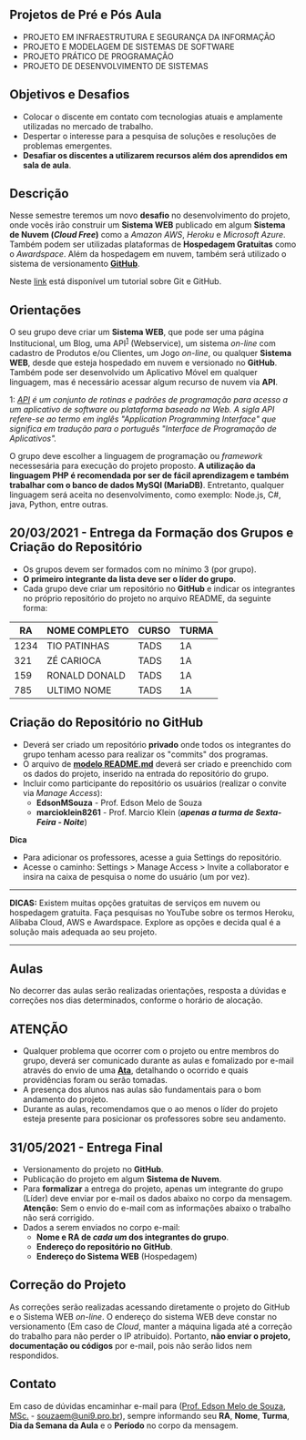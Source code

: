 ## Projetos de Pré e Pós Aula
* PROJETO EM INFRAESTRUTURA E SEGURANÇA DA INFORMAÇÃO
* PROJETO E MODELAGEM DE SISTEMAS DE SOFTWARE
* PROJETO PRÁTICO DE PROGRAMAÇÃO
* PROJETO DE DESENVOLVIMENTO DE SISTEMAS

## Objetivos e Desafios
* Colocar o discente em contato com tecnologias atuais e amplamente utilizadas no mercado de trabalho.
* Despertar o interesse para a pesquisa de soluções e resoluções de problemas emergentes.
* **Desafiar os discentes a utilizarem recursos além dos aprendidos em sala de aula**.

## Descrição
Nesse semestre teremos um novo **desafio** no desenvolvimento do projeto, onde vocês irão construir um **Sistema WEB** publicado em algum **Sistema de Nuvem (*Cloud Free*)** como a *Amazon AWS*, *Heroku* e *Microsoft Azure*. Também podem ser utilizadas plataformas de **Hospedagem Gratuitas** como o *Awardspace*. Além da hospedagem em nuvem, também será utilizado o sistema de versionamento [**GitHub**](http://www.github.com).

Neste [link](https://www.youtube.com/watch?v=IEz_0ZQZ3sQ&list=PL4ITHPnJ4STiWISI4cwYoaAy5PATKOh9x) está disponível um tutorial sobre Git e GitHub.

## Orientações
O seu grupo deve criar um **Sistema WEB**, que pode ser uma página Institucional, um Blog, uma API<sup>[1](#myfootnote1)</sup> (Webservice), um sistema *on-line* com cadastro de Produtos e/ou Clientes, um Jogo *on-line*, ou qualquer **Sistema WEB**, desde que esteja hospedado em nuvem e versionado no **GitHub**. Também pode ser desenvolvido um Aplicativo Móvel em qualquer linguagem, mas é necessário acessar algum recurso de nuvem via **API**.

<a name="myfootnote1">1</a>: *[API](https://www.techtudo.com.br/listas/2020/06/o-que-e-api-e-para-que-serve-cinco-perguntas-e-respostas.ghtml) é um conjunto de rotinas e padrões de programação para acesso a um aplicativo de software ou plataforma baseado na Web. A sigla API refere-se ao termo em inglês "Application Programming Interface" que significa em tradução para o português "Interface de Programação de Aplicativos".*

O grupo deve escolher a linguagem de programação ou *framework* necessesária para execução do projeto proposto. **A utilização da linguagem PHP é recomendada por ser de fácil aprendizagem e também trabalhar com o banco de dados MySQl (MariaDB)**. Entretanto, qualquer linguagem será aceita no desenvolvimento, como exemplo: Node.js, C#, java, Python, entre outras.

## **20/03/2021** - Entrega da Formação dos Grupos e Criação do Repositório 
* Os grupos devem ser formados com no mínimo 3 (por grupo).
* **O primeiro integrante da lista deve ser o líder do grupo**.
* Cada grupo deve criar um repositório no **GitHub** e indicar os integrantes no próprio repositório do projeto no arquivo README, da seguinte forma:

| RA   | NOME COMPLETO | CURSO | TURMA |
|------|---------------|-------|-------|
| 1234 | TIO PATINHAS  | TADS  | 1A    |
| 321  | ZÉ CARIOCA    | TADS  | 1A    |
| 159  | RONALD DONALD | TADS  | 1A    |
| 785  | ULTIMO NOME   | TADS  | 1A    |

## Criação do Repositório no GitHub
* Deverá ser criado um repositório **privado** onde todos os integrantes do grupo tenham acesso para realizar os "commits" dos programas. 
* O arquivo de **[modelo README.md](exemplo_readme.md)** deverá ser criado e preenchido com os dados do projeto, inserido na entrada do repositório do grupo.
* Incluir como participante do repositório os usuários (realizar o convite via *Manage Access*):
	+ **EdsonMSouza** - Prof. Edson Melo de Souza
	+ **marcioklein8261** - Prof. Marcio Klein (***apenas a turma de Sexta-Feira - Noite***)

**Dica**
* Para adicionar os professores, acesse a guia Settings do repositório.
* Acesse o caminho: Settings > Manage Access > Invite a collaborator e insira na caixa de pesquisa o nome do usuário (um por vez).

<hr>

**DICAS:** Existem muitas opções gratuitas de serviços em nuvem ou hospedagem gratuita. Faça pesquisas no YouTube sobre os termos Heroku, Alibaba Cloud, AWS e Awardspace. Explore as opções e decida qual é a solução mais adequada ao seu projeto.

<hr>

## Aulas
No decorrer das aulas serão realizadas orientações, resposta a dúvidas e correções nos dias determinados, conforme o horário de alocação.

## **ATENÇÃO**
* Qualquer problema que ocorrer com o projeto ou entre membros do grupo, deverá ser comunicado durante as aulas e fomalizado por e-mail através do envio de uma **[Ata](https://github.com/EdsonMSouza/projetos-2021.1/blob/main/Modelo%20de%20Ata.docx)**, detalhando o ocorrido e quais providências foram ou serão tomadas.
* A presença dos alunos nas aulas são fundamentais para o bom andamento do projeto.
* Durante as aulas, recomendamos que o ao menos o líder do projeto esteja presente para posicionar os professores sobre seu andamento.

## **31/05/2021** - Entrega Final
* Versionamento do projeto no **GitHub**. 
* Publicação do projeto em algum **Sistema de Nuvem**.
* Para **formalizar** a entrega do projeto, apenas um integrante do grupo (Líder) deve enviar por e-mail os dados abaixo no corpo da mensagem. **Atenção:** Sem o envio do e-mail com as informações abaixo o trabalho não será corrigido.
* Dados a serem enviados no corpo e-mail:
	+ **Nome e RA de *cada um* dos integrantes do grupo**.
	+ **Endereço do repositório no GitHub**.
	+ **Endereço do Sistema WEB** (Hospedagem)

## Correção do Projeto
As correções serão realizadas acessando diretamente o projeto do GitHub e o Sistema WEB *on-line*. O endereço do sistema WEB deve constar no versionamento (Em caso de *Cloud*, manter a máquina ligada até a correção do trabalho para não perder o IP atribuído). Portanto, **não enviar o projeto, documentação ou códigos** por e-mail, pois não serão lidos nem respondidos. 

## Contato
 Em caso de dúvidas encaminhar e-mail para ([Prof. Edson Melo de Souza, MSc.](mailto:souzaem@uni9.pro.br) - souzaem@uni9.pro.br), sempre informando seu **RA**, **Nome**, **Turma**, **Dia da Semana da Aula** e o **Período** no corpo da mensagem.